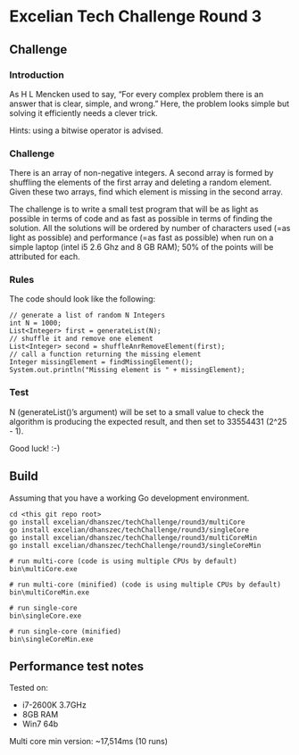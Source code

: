 # Excelian Tech Challenge Round 3

## Challenge

### Introduction

As H L Mencken used to say, “For every complex problem there is an answer that is clear, simple, and wrong.”
Here, the problem looks simple but solving it efficiently needs a clever trick.

Hints: using a bitwise operator is advised.

### Challenge

There is an array of non-negative integers. A second array is formed by shuffling the elements of the first array and deleting a random element. Given these two arrays, find which element is missing in the second array.

The challenge is to write a small test program that will be as light as possible in terms of code and as fast as possible in terms of finding the solution. All the solutions will be ordered by number of characters used (=as light as possible) and performance (=as fast as possible) when run on a simple laptop (intel i5 2.6 Ghz and 8 GB RAM); 50% of the points will be attributed for each.

### Rules

The code should look like the following:

	// generate a list of random N Integers
	int N = 1000;
	List<Integer> first = generateList(N);
	// shuffle it and remove one element
	List<Integer> second = shuffleAnrRemoveElement(first);
	// call a function returning the missing element
	Integer missingElement = findMissingElement();
	System.out.println("Missing element is " + missingElement);

### Test

N (generateList()’s argument) will be set to a small value to check the algorithm is producing the expected result, and then set to 33554431 (2^25 - 1).

Good luck! :-) 

## Build

Assuming that you have a working Go development environment.

	cd <this git repo root>
	go install excelian/dhanszec/techChallenge/round3/multiCore
	go install excelian/dhanszec/techChallenge/round3/singleCore
	go install excelian/dhanszec/techChallenge/round3/multiCoreMin
	go install excelian/dhanszec/techChallenge/round3/singleCoreMin

	# run multi-core (code is using multiple CPUs by default)
	bin\multiCore.exe

	# run multi-core (minified) (code is using multiple CPUs by default)
	bin\multiCoreMin.exe

	# run single-core
	bin\singleCore.exe

	# run single-core (minified)
	bin\singleCoreMin.exe

## Performance test notes

Tested on:

- i7-2600K 3.7GHz
- 8GB RAM
- Win7 64b

Multi core min version: ~17,514ms (10 runs)